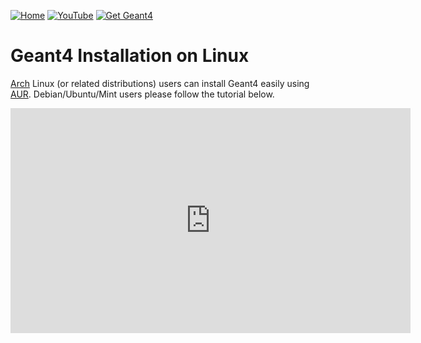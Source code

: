 [![Home](https://img.shields.io/badge/Home-blue?style=flat)](../..)
[![YouTube](https://img.shields.io/badge/You-Tube-red?style=flat)](https://www.youtube.com/playlist?list=PLw3G-vTgPrdDi8iG1TrS7xauTCoCF1vq3)
[![Get Geant4](https://img.shields.io/badge/Get-Geant4-blue?style=flat)](..)

# Geant4 Installation on Linux

[Arch][] Linux (or related distributions) users can install Geant4 easily using [AUR][]. Debian/Ubuntu/Mint users please follow the tutorial below.

<iframe width="640" height="360" src="https://www.youtube.com/embed/zBRLls4eC34?si=PWbUJ89gsbEGgpgX" title="YouTube video player" frameborder="0" allow="accelerometer; autoplay; clipboard-write; encrypted-media; gyroscope; picture-in-picture; web-share" referrerpolicy="strict-origin-when-cross-origin" allowfullscreen></iframe>

[Arch]: https://archlinux.org
[AUR]: https://aur.archlinux.org/packages/geant4
